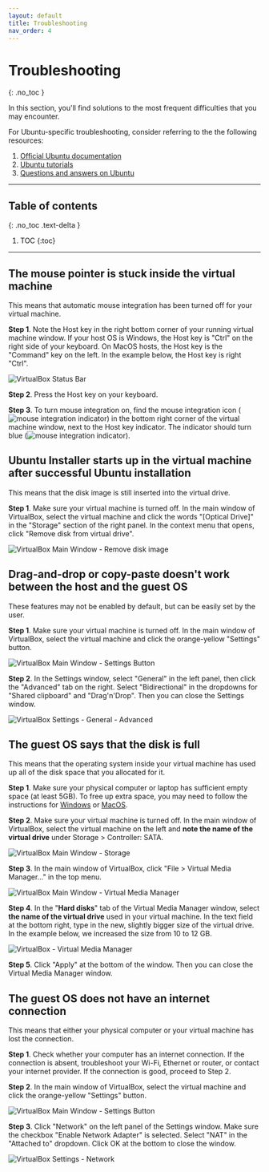 ```yaml
---
layout: default
title: Troubleshooting
nav_order: 4
---
```


# Troubleshooting
{: .no_toc }

In this section, you'll find solutions to the most frequent difficulties that you may encounter. 

For Ubuntu-specific troubleshooting, consider referring to the the following resources:

1. [Official Ubuntu documentation](https://help.ubuntu.com/)
2. [Ubuntu tutorials](https://ubuntu.com/tutorials)
3. [Questions and answers on Ubuntu](https://askubuntu.com/)

---

## Table of contents
{: .no_toc .text-delta }

1. TOC
{:toc}

---

## The mouse pointer is stuck inside the virtual machine

This means that automatic mouse integration has been turned off for your virtual machine.

**Step 1**. Note the Host key in the right bottom corner of your running virtual machine window. If your host OS is Windows, the Host key is "Ctrl" on the right side of your keyboard. On MacOS hosts, the Host key is the "Command" key on the left. In the example below, the Host key is right "Ctrl".

![VirtualBox Status Bar](./assets/VB-status-bar.png)

**Step 2**. Press the Host key on your keyboard.

**Step 3**. To turn mouse integration on, find the mouse integration icon (![mouse integration indicator](./assets/mouse-integration-off.png)) in the bottom right corner of the virtual machine window, next to the Host key indicator. The indicator should turn blue (![mouse integration indicator](./assets/mouse-integration-on.png)).

## Ubuntu Installer starts up in the virtual machine after successful Ubuntu installation

This means that the disk image is still inserted into the virtual drive.

**Step 1**. Make sure your virtual machine is turned off. In the main window of VirtualBox, select the virtual machine and click the words "[Optical Drive]" in the "Storage" section of the right panel. In the context menu that opens, click "Remove disk from virtual drive".

![VirtualBox Main Window - Remove disk image](./assets/VB-remove-disk-image.png)

## Drag-and-drop or copy-paste doesn't work between the host and the guest OS

These features may not be enabled by default, but can be easily set by the user.

**Step 1**. Make sure your virtual machine is turned off. In the main window of VirtualBox, select the virtual machine and click the orange-yellow "Settings" button.

![VirtualBox Main Window - Settings Button](./assets/VM-11-settings.png)

**Step 2**. In the Settings window, select "General" in the left panel, then click the "Advanced" tab on the right. Select "Bidirectional" in the dropdowns for "Shared clipboard" and "Drag'n'Drop". Then you can close the Settings window.

![VirtualBox Settings - General - Advanced](./assets/VB-settings-advanced.png)

## The guest OS says that the disk is full

This means that the operating system inside your virtual machine has used up all of the disk space that you allocated for it.

**Step 1**. Make sure your physical computer or laptop has sufficient empty space (at least 5GB). To free up extra space, you may need to follow the instructions for [Windows](https://support.microsoft.com/en-us/windows/free-up-drive-space-in-windows-a18fae02-a0fa-8df9-9838-8970f9939de4#WindowsVersion=Windows_10) or [MacOS](https://support.apple.com/en-us/HT206996).

**Step 2**. Make sure your virtual machine is turned off. In the main window of VirtualBox, select the virtual machine on the left and **note the name of the virtual drive** under Storage > Controller: SATA.

![VirtualBox Main Window - Storage](./assets/VB-storage.png)

**Step 3**. In the main window of VirtualBox, click "File > Virtual Media Manager..." in the top menu.

![VirtualBox Main Window - Virtual Media Manager](./assets/VB-VMM.png)

**Step 4**. In the "**Hard disks**" tab of the Virtual Media Manager window, select **the name of the virtual drive** used in your virtual machine. In the text field at the bottom right, type in the new, slightly bigger size of the virtual drive. In the example below, we increased the size from 10 to 12 GB.

![VirtualBox - Virtual Media Manager](./assets/VB-VMM-window.png)

**Step 5**. Click "Apply" at the bottom of the window. Then you can close the Virtual Media Manager window.

## The guest OS does not have an internet connection

This means that either your physical computer or your virtual machine has lost the connection.

**Step 1**. Check whether your computer has an internet connection. If the connection is absent, troubleshoot your Wi-Fi, Ethernet or router, or contact your internet provider. If the connection is good, proceed to Step 2.

**Step 2**. In the main window of VirtualBox, select the virtual machine and click the orange-yellow "Settings" button.

![VirtualBox Main Window - Settings Button](./assets/VM-11-settings.png)

**Step 3**. Click "Network" on the left panel of the Settings window. Make sure the checkbox "Enable Network Adapter" is selected. Select "NAT" in the "Attached to" dropdown. Click OK at the bottom to close the window.

![VirtualBox Settings - Network](./assets/VB-settings-network.png)
